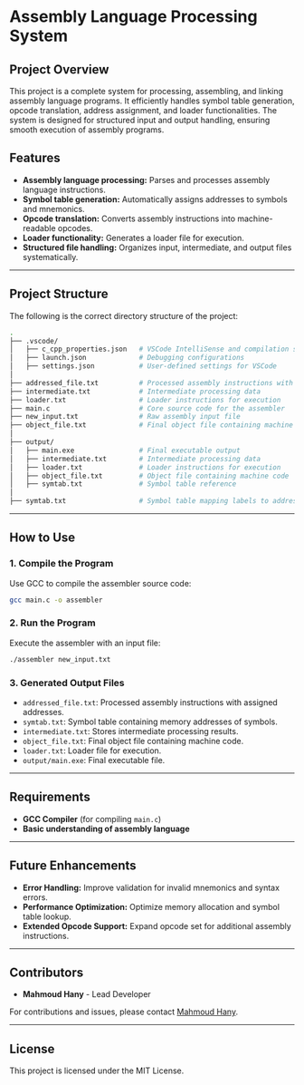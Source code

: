 # Assembly Language Processing System

## Project Overview
This project is a complete system for processing, assembling, and linking assembly language programs. It efficiently handles symbol table generation, opcode translation, address assignment, and loader functionalities. The system is designed for structured input and output handling, ensuring smooth execution of assembly programs.

## Features
- **Assembly language processing:** Parses and processes assembly language instructions.
- **Symbol table generation:** Automatically assigns addresses to symbols and mnemonics.
- **Opcode translation:** Converts assembly instructions into machine-readable opcodes.
- **Loader functionality:** Generates a loader file for execution.
- **Structured file handling:** Organizes input, intermediate, and output files systematically.

---

## Project Structure

The following is the correct directory structure of the project:

```bash
.
├── .vscode/
│   ├── c_cpp_properties.json   # VSCode IntelliSense and compilation settings
│   ├── launch.json             # Debugging configurations
│   ├── settings.json           # User-defined settings for VSCode
│
├── addressed_file.txt          # Processed assembly instructions with addresses
├── intermediate.txt            # Intermediate processing data
├── loader.txt                  # Loader instructions for execution
├── main.c                      # Core source code for the assembler
├── new_input.txt               # Raw assembly input file
├── object_file.txt             # Final object file containing machine code
│
├── output/
│   ├── main.exe                # Final executable output
│   ├── intermediate.txt        # Intermediate processing data
│   ├── loader.txt              # Loader instructions for execution
│   ├── object_file.txt         # Object file containing machine code
│   ├── symtab.txt              # Symbol table reference
│
├── symtab.txt                  # Symbol table mapping labels to addresses
```

---

## How to Use

### **1. Compile the Program**
Use GCC to compile the assembler source code:
```sh
gcc main.c -o assembler
```

### **2. Run the Program**
Execute the assembler with an input file:
```sh
./assembler new_input.txt
```

### **3. Generated Output Files**
- `addressed_file.txt`: Processed assembly instructions with assigned addresses.
- `symtab.txt`: Symbol table containing memory addresses of symbols.
- `intermediate.txt`: Stores intermediate processing results.
- `object_file.txt`: Final object file containing machine code.
- `loader.txt`: Loader file for execution.
- `output/main.exe`: Final executable file.

---

## Requirements
- **GCC Compiler** (for compiling `main.c`)
- **Basic understanding of assembly language**

---

## Future Enhancements
- **Error Handling:** Improve validation for invalid mnemonics and syntax errors.
- **Performance Optimization:** Optimize memory allocation and symbol table lookup.
- **Extended Opcode Support:** Expand opcode set for additional assembly instructions.

---

## Contributors
- **Mahmoud Hany** - Lead Developer

For contributions and issues, please contact [Mahmoud Hany]((https://www.linkedin.com/in/mahmoud-hany-fathalla-6b1690219/)).

---

## License
This project is licensed under the MIT License.

